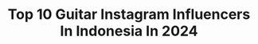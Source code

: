 ---
title: Top 10 Guitar Instagram Influencers In Indonesia In 2024
description: >-
  Find top guitar Instagram influencers in Indonesia in 2024. Most popular hashtags: #guitar #guitarist #music #musician.
platform: Instagram
hits: 176
text_top: Analyze the most popular Instagram accounts on inBeat.
text_bottom: Our database has 176 Instagram influencers like this in Indonesia for you to connect with.
profiles:
  - username: "joshsitompul"
    fullname: >-
      JOSH SITOMPUL
    bio: >-
      Singer, Guitarist & Content Creator Founder of @jnfentertainment CP +62 896 19919988 (Dee)
    location: "Indonesia"
    followers: 33147
    engagement: 2604
    commentsToLikes: 0.049219
    id: ck6tmbfu07j5h0j7116bx912w
    verified: false
    hashtags: "#dagelanmusik, #jnfentertainment, #musicentertainmentjakarta, #indovidgram"
  - username: "bimamusic"
    fullname: >-
      Bima Sabta Andiansyah
    bio: >-
      🎸Guitarist ▫️BA @bacchusindonesia @orleeozora @nux_indonesia @laneyindonesia @magmastringsindonesia Youtube | Abim Finger
    location: "Indonesia"
    followers: 77267
    engagement: 396
    commentsToLikes: 0.031967
    id: ck5pz5zo7zdtq0i11ky4ngruu
    verified: false
    hashtags: "#pedalboard, #jagakesehatan, #abimfinger, #gitaris"
  - username: "endahwidiastuti"
    fullname: >-
      Endah Widiastuti
    bio: >-
      Singer-guitarist of @endahNrhesa
    location: "Indonesia"
    followers: 63041
    engagement: 187
    commentsToLikes: 0.031895
    id: ck0w0rbgufndf0i19bfcd5110
    verified: true
    hashtags: "#kamikangenfestival, #aki2021, #apreasiasikreasiindonesia, #redwood"
  - username: "ridho_hafiedz"
    fullname: >-
      Ridho Hafiedz
    bio: >-
      Guitarist / SLANK Twitter: ridhohafiedz
    location: "Indonesia"
    followers: 387357
    engagement: 110
    commentsToLikes: 0.014446
    id: ck136eqc864og0i19ujuzo5df
    verified: true
    hashtags: "#slankers, #gitarisuntuknegeri, #slank, #aki2021"
  - username: "uapwidya"
    fullname: >-
      Rr. Widya Ayu Permatasari
    bio: >-
      singer/songwriter, guitarist, music producer. Co-Owner of @goodfolks.jakarta Contact person: +62 815 73535384
    location: "Indonesia"
    followers: 82050
    engagement: 13
    commentsToLikes: 0.001683
    id: ck15rhzp2813h0i19u39mj265
    verified: true
    hashtags: "#bethereforyou, #sahabatgakmakanpacar, #temenantemenanaja, #gakngambilpacarorang"
  - username: "yankjay"
    fullname: >-
      Yankjay Nugraha
    bio: >-
      🎸 🇲🇨 Indro Hardjodikoro project.|.ARANA Project.|.Dua Drum.|.Session Player.|Endorser : Cort Guitars|D’addario|Ehx|Jim Dunlop|MXR|Gruv Gear
    location: "Indonesia"
    followers: 76640
    engagement: 965
    commentsToLikes: 0.036118
    id: ck5hlvzhykysl0i11j33gp33f
    verified: false
    hashtags: "#love, #cover, #musician, #yankjay"
  - username: "dylanfowlie"
    fullname: >-
      Dylan Fowlie
    bio: >-
      ◐ Fingerstyle guitarist - Singer-Songwriter ◑ Founder of @pickariff! ◐ Proudly endorse @daddarioandco & @g7thcapo 🙏
    location: "Indonesia"
    followers: 27710
    engagement: 396
    commentsToLikes: 0.071041
    id: ck15ruv679tue0i19rqsq9med
    verified: false
    hashtags: "#tonewoodamp, #music, #riffwars, #guitarsolo"
  - username: "irvanborneo"
    fullname: >-
      Irvan Borneo
    bio: >-
      • Session guitarist • Guitar Instrumentalis • Song writer/music producer Check out my instrumental album ‘KARINDANGAN’ ⬇️⬇️⬇️
    location: "Indonesia"
    followers: 27017
    engagement: 387
    commentsToLikes: 0.051177
    id: ck5hksrqdiza60i114f2fxmgc
    verified: false
    hashtags: "#riffwars, #ariaprolesson, #indomusikgram, #guitardaily"
  - username: "ehsanfaramarzipour"
    fullname: >-
      احسان فرامرزی پور | Ehsan
    bio: >-
      @ehsanfpf @mydearguitarstudents https://telegram.me/flamenco4u گیتاریست فلامنکو Flamenco guitarist
    location: "Indonesia"
    followers: 3763
    engagement: 1513
    commentsToLikes: 0.073634
    id: ck9wicg151p3l0j78x1pu86sv
    verified: false
    hashtags: "#music, #guitar, #musically, #art"
  - username: "alongexists"
    fullname: >-
      Along Exists
    bio: >-
      G-Nola, Guitarist, Songwriter, Producer.
    location: "Indonesia"
    followers: 28380
    engagement: 127
    commentsToLikes: 0.036366
    id: ck0uelprdlmxt0i19imu3k1s4
    verified: false
    hashtags: "#alongexists, #adaexistsstudio, #existsband, #tinta"
---